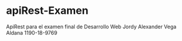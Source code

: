 # apiRest-Examen
 ApiRest para el examen final de Desarrollo Web
 Jordy Alexander Vega Aldana 1190-18-9769
